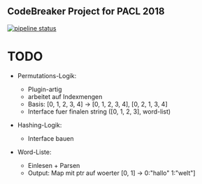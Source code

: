 CodeBreaker Project for PACL 2018
----

[![pipeline status](https://gitlab.cs.fau.de/en63uroj/CodeBreaker/badges/master/pipeline.svg)](https://gitlab.cs.fau.de/en63uroj/CodeBreaker/commits/master)


# TODO

*   Permutations-Logik: 
    - Plugin-artig
    - arbeitet auf Indexmengen
    - Basis: [0, 1, 2, 3, 4] -> [0, 1, 2, 3, 4], [0, 2, 1, 3, 4]
    - Interface fuer finalen string ([0, 1, 2, 3], word-list)
    
*   Hashing-Logik:
    - Interface bauen

*   Word-Liste:
    - Einlesen + Parsen
    - Output: Map mit ptr auf woerter [0, 1] -> 0:"hallo" 1:"welt"]




